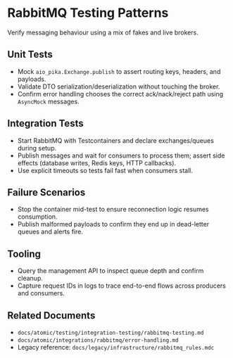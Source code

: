 # RabbitMQ Testing Patterns

Verify messaging behaviour using a mix of fakes and live brokers.

## Unit Tests

- Mock `aio_pika.Exchange.publish` to assert routing keys, headers, and payloads.
- Validate DTO serialization/deserialization without touching the broker.
- Confirm error handling chooses the correct ack/nack/reject path using `AsyncMock` messages.

## Integration Tests

- Start RabbitMQ with Testcontainers and declare exchanges/queues during setup.
- Publish messages and wait for consumers to process them; assert side effects (database writes, Redis keys, HTTP callbacks).
- Use explicit timeouts so tests fail fast when consumers stall.

## Failure Scenarios

- Stop the container mid-test to ensure reconnection logic resumes consumption.
- Publish malformed payloads to confirm they end up in dead-letter queues and alerts fire.

## Tooling

- Query the management API to inspect queue depth and confirm cleanup.
- Capture request IDs in logs to trace end-to-end flows across producers and consumers.

## Related Documents

- `docs/atomic/testing/integration-testing/rabbitmq-testing.md`
- `docs/atomic/integrations/rabbitmq/error-handling.md`
- Legacy reference: `docs/legacy/infrastructure/rabbitmq_rules.mdc`
